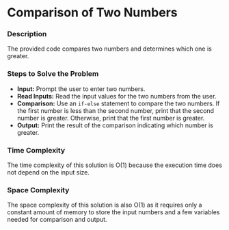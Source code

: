 # Comparison of Two Numbers

### Description
The provided code compares two numbers and determines which one is greater.

### Steps to Solve the Problem
 - **Input:** Prompt the user to enter two numbers.
 - **Read Inputs:** Read the input values for the two numbers from the user.
 - **Comparison:** Use an `if-else` statement to compare the two numbers. If the first number is less than the second number, print that the second number is greater. Otherwise, print that the first number is greater.
 - **Output:** Print the result of the comparison indicating which number is greater.

### Time Complexity
The time complexity of this solution is O(1) because the execution time does not depend on the input size.

### Space Complexity
The space complexity of this solution is also O(1) as it requires only a constant amount of memory to store the input numbers and a few variables needed for comparison and output.

